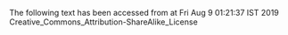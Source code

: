 The following text has been accessed from at Fri Aug 9 01:21:37 IST 2019
Creative_Commons_Attribution-ShareAlike_License
